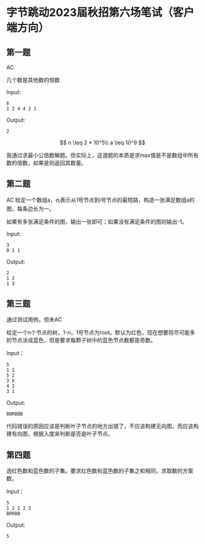 # 字节跳动2023届秋招第六场笔试（客户端方向）

## 第一题
AC

几个数是其他数的倍数

Input:
```
6
1 2 4 4 2 1
```
Output:
```
2
```
$$
n \leq 2 * 10^5\\
a \leq 10^9
$$

我通过求最小公倍数解题。但实际上，这道题的本质是求max值是不是数组中所有数的倍数，如果是则返回其数量。

## 第二题
AC
给定一个数组a，$a_i$表示从1号节点到i号节点的最短路，构造一张满足数组a的图，每条边长为一。

如果有多张满足条件的图，输出一张即可；如果没有满足条件的图则输出-1。

Input:
```
3
0 1 1
```
Output:
```
2
1 2
1 3
```

## 第三题
通过测试用例，但未AC

给定一个n个节点的树，1-n，1号节点为root。默认为红色，现在想要将尽可能多的节点涂成蓝色，但是要求每颗子树中的蓝色节点数都是奇数。

Input：
```
5
1 2
5 2
3 6
4 2
3 1
```
Output:
```
BBRBBB
```
代码错误的原因应该是判断叶子节点的地方出错了，不应该构建无向图，而应该构建有向图，根据入度来判断是否是叶子节点。

## 第四题
选红色数和蓝色数的子集。要求红色数和蓝色数的子集之和相同，求取数的方案数。

Input：
```
5
1 2 1 2 2
BRRBB
```

Output:
```
5
```